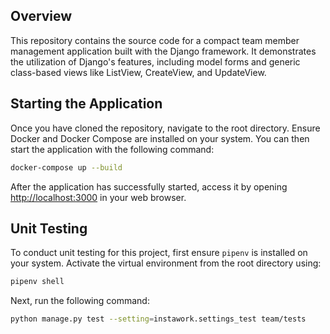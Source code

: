 ## Overview

This repository contains the source code for a compact team member management application built with the Django framework. It demonstrates the utilization of Django's features, including model forms and generic class-based views like ListView, CreateView, and UpdateView.

## Starting the Application
Once you have cloned the repository, navigate to the root directory. Ensure Docker and Docker Compose are installed on your system. You can then start the application with the following command:
```bash
docker-compose up --build
```

After the application has successfully started, access it by opening [http://localhost:3000](http://localhost:8000) in your web browser.
<br/>

## Unit Testing
To conduct unit testing for this project, first ensure `pipenv` is installed on your system. Activate the virtual environment from the root directory using:
```bash
pipenv shell
```

Next, run the following command:
```bash
python manage.py test --setting=instawork.settings_test team/tests
```
